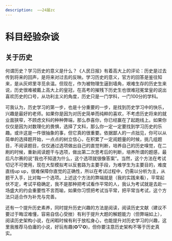 ```yaml
---
description: ​ ——24届zc
---
```


# 科目经验杂谈

## **关于历史**

何谓历史？学习历史的意义是什么？《人民日报》有着高大上的评论：历史是过去传到将来的回声，是将来对过去的反映。学习历史的意义，官方的回答是鉴往知来，是从灰烬里寻觅余温。但现在，作为被物理生逼到墙角，艰难生存的历史生来说，历史很难被戴上高大上的皇冠，在高考的摧残下历史生也很难冠冕堂皇的说出喜欢历史的口号，从功利主义的角度，历史只是一门学科，一门100分的学科。

&#x20;可我认为，历史学习的第一步，也是十分重要的一步，是找到历史学习中的快乐，兴趣是最好的老师。如果你是因为对历史简单而纯粹的喜欢，不考虑历史将来的就业面狭窄，不顾虑文科的种种弊端，那么恭喜你，你已经赢在了起跑线上。如果你仅仅是因为对数理化的畏惧，选择了文科，那么你一定一定要找到学习历史的乐趣。或许这是一件很抽象的事，但它真的很重要。依据鄙人的一点拙见，你可以从简单的选择题开始，一点点的树立信心，在积累了一定阅题量的时候，挑几组题目，不阅读题目，仅仅通过选项做出自己的直觉判断，培养自己的历史嗅觉，在二刷的时候，重新阅读题干与选项，做出第二次思考后的判断，培养所谓的题感，最后凡尔赛的说“我也不知道为什么，这个选项就很像答案”。当然，这个方法在考试切记不可使用，现在大型模拟考以反套路为主要手段，为难学生为主要目的，难度直线up up，很难保障你直觉的正确性，所以在考试过程中，仍需以分析为主，从题干入手，比对每一个选项。上述这个方法的弊端就是（我的实践来看），平常起伏不定，考试平稳确定，我不是那种把考试看作平常的人，我认为考试就是去赴一场盛大的约会重要性不言而喻，如果你习惯把考试当平常，把平常当考试，这个方法只适合作为补充与完善。&#x20;

还有一个提升历史素养，同时提升历史兴趣的方法是阅读，阅读历史文献（建议不要过于晦涩难懂，容易自信心受挫）有利于提升大题的解题能力（但弊端如上），阅读历史架构小说，在闲暇时候有利于放松身心，也能提升对历史学习的兴趣，这里我推荐马伯庸的小说，好玩有趣(✪▽✪)，但你要注意历史架构不等于历史真实。
